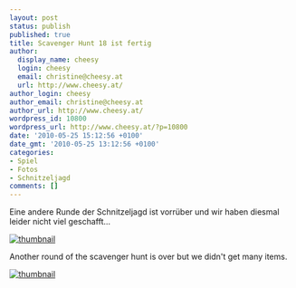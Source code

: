 ```yaml
---
layout: post
status: publish
published: true
title: Scavenger Hunt 18 ist fertig
author:
  display_name: cheesy
  login: cheesy
  email: christine@cheesy.at
  url: http://www.cheesy.at/
author_login: cheesy
author_email: christine@cheesy.at
author_url: http://www.cheesy.at/
wordpress_id: 10800
wordpress_url: http://www.cheesy.at/?p=10800
date: '2010-05-25 15:12:56 +0100'
date_gmt: '2010-05-25 13:12:56 +0100'
categories:
- Spiel
- Fotos
- Schnitzeljagd
comments: []
---
```

<!--:de-->Eine andere Runde der Schnitzeljagd ist vorrüber und wir haben diesmal leider nicht viel geschafft...
[![](http://www.cheesy.at/wp-content/uploads/2010/05/thumbnail.jpg "thumbnail")](http://www.cheesy.at/photos/spiele/scavenger-hunt/scavenger-hunt-18/)
<!--:--><!--:en-->Another round of the scavenger hunt is over but we didn't get many items.
[![](http://www.cheesy.at/wp-content/uploads/2010/05/thumbnail.jpg "thumbnail")](http://www.cheesy.at/photos/spiele/scavenger-hunt/scavenger-hunt-18/)
<!--:-->
